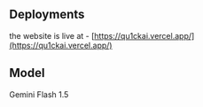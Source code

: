 ## Deployments
the website is live at -
[https://qu1ckai.vercel.app/](https://qu1ckai.vercel.app/)


## Model
Gemini Flash 1.5
